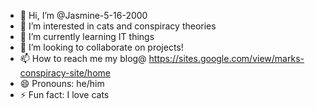 - 👋 Hi, I’m @Jasmine-5-16-2000
- 👀 I’m interested in cats and conspiracy theories
- 🌱 I’m currently learning IT things
- 💞️ I’m looking to collaborate on projects!
- 📫 How to reach me my blog@ https://sites.google.com/view/marks-conspiracy-site/home
- 😄 Pronouns: he/him
- ⚡ Fun fact: I love cats

<!---
Jasmine-5-16-2000/Jasmine-5-16-2000 is a ✨ special ✨ repository because its `README.md` (this file) appears on your GitHub profile.
You can click the Preview link to take a look at your changes.
--->
